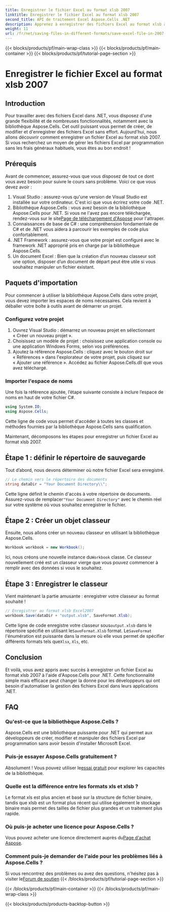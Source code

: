 ```yaml
---
title: Enregistrer le fichier Excel au format xlsb 2007
linktitle: Enregistrer le fichier Excel au format xlsb 2007
second_title: API de traitement Excel Aspose.Cells .NET
description: Apprenez à enregistrer des fichiers Excel au format xlsb à l'aide d'Aspose.Cells pour .NET ! Un guide étape par étape avec des exemples pratiques vous attend.
weight: 11
url: /fr/net/saving-files-in-different-formats/save-excel-file-in-2007-xlsb-format/
---
```


{{< blocks/products/pf/main-wrap-class >}}
{{< blocks/products/pf/main-container >}}
{{< blocks/products/pf/tutorial-page-section >}}

# Enregistrer le fichier Excel au format xlsb 2007

## Introduction
Pour travailler avec des fichiers Excel dans .NET, vous disposez d'une grande flexibilité et de nombreuses fonctionnalités, notamment avec la bibliothèque Aspose.Cells. Cet outil puissant vous permet de créer, de modifier et d'enregistrer des fichiers Excel sans effort. Aujourd'hui, nous allons découvrir comment enregistrer un fichier Excel au format xlsb 2007. Si vous recherchez un moyen de gérer les fichiers Excel par programmation sans les frais généraux habituels, vous êtes au bon endroit ! 
## Prérequis
Avant de commencer, assurez-vous que vous disposez de tout ce dont vous avez besoin pour suivre le cours sans problème. Voici ce que vous devez avoir :
1. Visual Studio : assurez-vous qu'une version de Visual Studio est installée sur votre ordinateur. C'est ici que vous écrirez votre code .NET. 
2.  Bibliothèque Aspose.Cells : vous avez besoin de la bibliothèque Aspose.Cells pour .NET. Si vous ne l'avez pas encore téléchargée, rendez-vous sur le site[Page de téléchargement d'Aspose](https://releases.aspose.com/cells/net/) pour l'attraper. 
3. Connaissances de base de C# : une compréhension fondamentale de C# et de .NET vous aidera à parcourir les exemples de code plus confortablement.
4. .NET Framework : assurez-vous que votre projet est configuré avec le framework .NET approprié pris en charge par la bibliothèque Aspose.Cells.
5. Un document Excel : Bien que la création d’un nouveau classeur soit une option, disposer d’un document de départ peut être utile si vous souhaitez manipuler un fichier existant.
## Paquets d'importation
Pour commencer à utiliser la bibliothèque Aspose.Cells dans votre projet, vous devez importer les espaces de noms nécessaires. Cela revient à déballer votre boîte à outils avant de démarrer un projet.
### Configurez votre projet
1. Ouvrez Visual Studio : démarrez un nouveau projet en sélectionnant « Créer un nouveau projet ». 
2. Choisissez un modèle de projet : choisissez une application console ou une application Windows Forms, selon vos préférences.
3. Ajoutez la référence Aspose.Cells : cliquez avec le bouton droit sur « Références » dans l'explorateur de votre projet, puis cliquez sur « Ajouter une référence ». Accédez au fichier Aspose.Cells.dll que vous avez téléchargé.
### Importer l'espace de noms
Une fois la référence ajoutée, l’étape suivante consiste à inclure l’espace de noms en haut de votre fichier C#.
```csharp
using System.IO;
using Aspose.Cells;
```
Cette ligne de code vous permet d'accéder à toutes les classes et méthodes fournies par la bibliothèque Aspose.Cells sans qualification.

Maintenant, décomposons les étapes pour enregistrer un fichier Excel au format xlsb 2007.
## Étape 1 : définir le répertoire de sauvegarde
Tout d’abord, nous devons déterminer où notre fichier Excel sera enregistré.

```csharp
// Le chemin vers le répertoire des documents
string dataDir = "Your Document Directory\\";
```
 Cette ligne définit le chemin d'accès à votre répertoire de documents. Assurez-vous de remplacer`"Your Document Directory"` avec le chemin réel sur votre système où vous souhaitez enregistrer le fichier.
## Étape 2 : Créer un objet classeur
Ensuite, nous allons créer un nouveau classeur en utilisant la bibliothèque Aspose.Cells.

```csharp
Workbook workbook = new Workbook();
```
 Ici, nous créons une nouvelle instance du`Workbook` classe. Ce classeur nouvellement créé est un classeur vierge que vous pouvez commencer à remplir avec des données si vous le souhaitez.
## Étape 3 : Enregistrer le classeur
Vient maintenant la partie amusante : enregistrer votre classeur au format souhaité !
```csharp
// Enregistrer au format xlsb Excel2007
workbook.Save(dataDir + "output.xlsb", SaveFormat.Xlsb);
```
 Cette ligne de code enregistre votre classeur sous`output.xlsb` dans le répertoire spécifié en utilisant le`SaveFormat.Xlsb` format. Le`SaveFormat` l'énumération est puissante dans la mesure où elle vous permet de spécifier différents formats tels que`Xlsx`, `Xls`, etc.
## Conclusion
Et voilà, vous avez appris avec succès à enregistrer un fichier Excel au format xlsb 2007 à l'aide d'Aspose.Cells pour .NET. Cette fonctionnalité simple mais efficace peut changer la donne pour les développeurs qui ont besoin d'automatiser la gestion des fichiers Excel dans leurs applications .NET.

## FAQ
### Qu'est-ce que la bibliothèque Aspose.Cells ?
Aspose.Cells est une bibliothèque puissante pour .NET qui permet aux développeurs de créer, modifier et manipuler des fichiers Excel par programmation sans avoir besoin d'installer Microsoft Excel.
### Puis-je essayer Aspose.Cells gratuitement ?
 Absolument ! Vous pouvez utiliser le[essai gratuit](https://releases.aspose.com/) pour explorer les capacités de la bibliothèque.
### Quelle est la différence entre les formats xls et xlsb ?
Le format xls est plus ancien et basé sur la structure de fichier binaire, tandis que xlsb est un format plus récent qui utilise également le stockage binaire mais permet des tailles de fichier plus grandes et un traitement plus rapide.
### Où puis-je acheter une licence pour Aspose.Cells ?
 Vous pouvez acheter une licence directement auprès du[Page d'achat Aspose](https://purchase.aspose.com/buy).
### Comment puis-je demander de l'aide pour les problèmes liés à Aspose.Cells ?
 Si vous rencontrez des problèmes ou avez des questions, n'hésitez pas à visiter le[Forum de soutien](https://forum.aspose.com/c/cells/9)
{{< /blocks/products/pf/tutorial-page-section >}}

{{< /blocks/products/pf/main-container >}}
{{< /blocks/products/pf/main-wrap-class >}}

{{< blocks/products/products-backtop-button >}}
